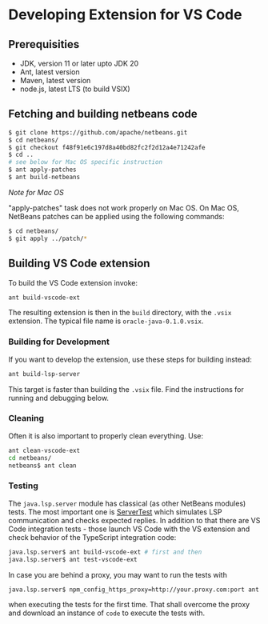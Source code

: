 # Developing Extension for VS Code

<!--

    Copyright (c) 2023, Oracle and/or its affiliates.

    Licensed to the Apache Software Foundation (ASF) under one
    or more contributor license agreements.  See the NOTICE file
    distributed with this work for additional information
    regarding copyright ownership.  The ASF licenses this file
    to you under the Apache License, Version 2.0 (the
    "License"); you may not use this file except in compliance
    with the License.  You may obtain a copy of the License at

      http://www.apache.org/licenses/LICENSE-2.0

    Unless required by applicable law or agreed to in writing,
    software distributed under the License is distributed on an
    "AS IS" BASIS, WITHOUT WARRANTIES OR CONDITIONS OF ANY
    KIND, either express or implied.  See the License for the
    specific language governing permissions and limitations
    under the License.

-->

<!-- This file has been modified for Oracle Java SE extension -->

## Prerequisities

- JDK, version 11 or later upto JDK 20
- Ant, latest version
- Maven, latest version
- node.js, latest LTS (to build VSIX)


## Fetching and building netbeans code

```bash
$ git clone https://github.com/apache/netbeans.git
$ cd netbeans/
$ git checkout f48f91e6c197d8a40bd82fc2f2d12a4e71242afe
$ cd ..
# see below for Mac OS specific instruction
$ ant apply-patches
$ ant build-netbeans

```

*Note for Mac OS*

"apply-patches" task does not work properly on Mac OS. On Mac OS,
NetBeans patches can be applied using the following commands:

```bash
$ cd netbeans/
$ git apply ../patch/*

```

## Building VS Code extension

To build the VS Code extension invoke:

```bash
ant build-vscode-ext
```
The resulting extension is then in the `build` directory, with the `.vsix` extension.
The typical file name is `oracle-java-0.1.0.vsix`.

### Building for Development

If you want to develop the extension, use these steps for building instead:

```bash
ant build-lsp-server
```

This target is faster than building the `.vsix` file. Find the instructions
for running and debugging below.

### Cleaning

Often it is also important to properly clean everything. Use:

```bash
ant clean-vscode-ext
cd netbeans/
netbeans$ ant clean
```

### Testing

The `java.lsp.server` module has classical (as other NetBeans modules) tests.
The most important one is [ServerTest](https://github.com/apache/netbeans/blob/master/java/java.lsp.server/test/unit/src/org/netbeans/modules/java/lsp/server/protocol/ServerTest.java)
which simulates LSP communication and checks expected replies. In addition to
that there are VS Code integration tests - those launch VS Code with the
VS extension and check behavior of the TypeScript integration code:

```bash
java.lsp.server$ ant build-vscode-ext # first and then
java.lsp.server$ ant test-vscode-ext
```

In case you are behind a proxy, you may want to run the tests with

```bash
java.lsp.server$ npm_config_https_proxy=http://your.proxy.com:port ant test-vscode-ext
```

when executing the tests for the first time. That shall overcome the proxy
and download an instance of `code` to execute the tests with.
